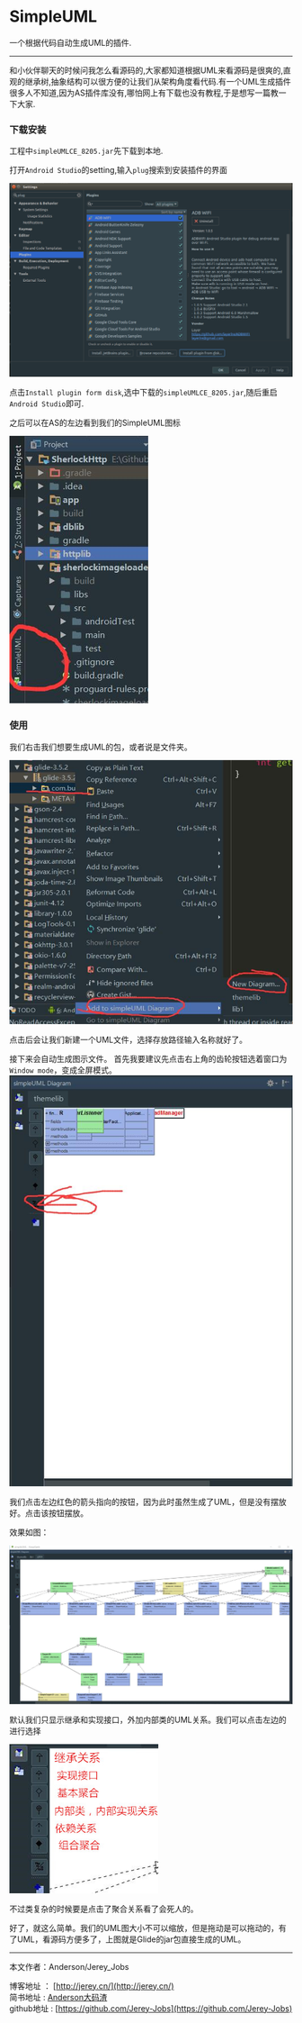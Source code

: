 # SimpleUML

一个根据代码自动生成UML的插件.

---

和小伙伴聊天的时候问我怎么看源码的,大家都知道根据UML来看源码是很爽的,直观的继承树,抽象结构可以很方便的让我们从架构角度看代码.有一个UML生成插件很多人不知道,因为AS插件库没有,哪怕网上有下载也没有教程,于是想写一篇教一下大家.

### 下载安装
工程中`simpleUMLCE_8205.jar`先下载到本地.

打开`Android Studio`的setting,输入`plug`搜索到安装插件的界面

![](/drawable/as_install.png)

点击`Install plugin form disk`,选中下载的`simpleUMLCE_8205.jar`,随后重启`Android Studio`即可.

之后可以在AS的左边看到我们的SimpleUML图标

![](/drawable/drawable-1.jpg)

### 使用

我们右击我们想要生成UML的包，或者说是文件夹。

![](/drawable/choose.jpg)


点击后会让我们新建一个UML文件，选择存放路径输入名称就好了。

接下来会自动生成图示文件。
首先我要建议先点击右上角的齿轮按钮选着窗口为`Window mode`，变成全屏模式。
![](/drawable/click1.jpg)

我们点击左边红色的箭头指向的按钮，因为此时虽然生成了UML，但是没有摆放好。点击该按钮摆放。

效果如图：

![](/drawable/uml1.jpg)

默认我们只显示继承和实现接口，外加内部类的UML关系。我们可以点击左边的进行选择

![](/drawable/click2.jpg)

不过类复杂的时候要是点击了聚合关系看了会死人的。

好了，就这么简单。我们的UML图大小不可以缩放，但是拖动是可以拖动的，有了UML，看源码方便多了，上图就是Glide的jar包直接生成的UML。

----------
本文作者：Anderson/Jerey_Jobs

博客地址   ： [http://jerey.cn/](http://jerey.cn/)<br>
简书地址   :  [Anderson大码渣](http://www.jianshu.com/users/016a5ba708a0/latest_articles)<br>
github地址 :  [https://github.com/Jerey-Jobs](https://github.com/Jerey-Jobs)
